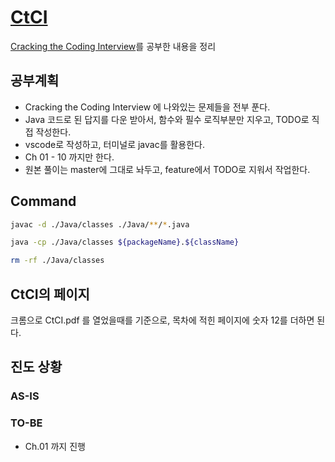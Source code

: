 # [CtCI](https://github.com/careercup/CtCI-6th-Edition)

[Cracking the Coding Interview](http://www.yes24.com/Product/Goods/44305533)를 공부한 내용을 정리

## 공부계획

- Cracking the Coding Interview 에 나와있는 문제들을 전부 푼다.
- Java 코드로 된 답지를 다운 받아서, 함수와 필수 로직부분만 지우고, TODO로 직접 작성한다.
- vscode로 작성하고, 터미널로 javac를 활용한다.
- Ch 01 - 10 까지만 한다.
- 원본 풀이는 master에 그대로 놔두고, feature에서 TODO로 지워서 작업한다.

## Command

```sh
javac -d ./Java/classes ./Java/**/*.java

java -cp ./Java/classes ${packageName}.${className}

rm -rf ./Java/classes
```

## CtCI의 페이지

크롬으로 CtCI.pdf 를 열었을때를 기준으로,
목차에 적힌 페이지에 숫자 12를 더하면 된다.

## 진도 상황

### AS-IS

### TO-BE

- Ch.01 까지 진행
